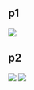 ## p1
![](https://i.imgur.com/49Sh3RK.png)

## p2
![](https://i.imgur.com/KeUMFNr.png)
![](https://i.imgur.com/UaF88re.png)
